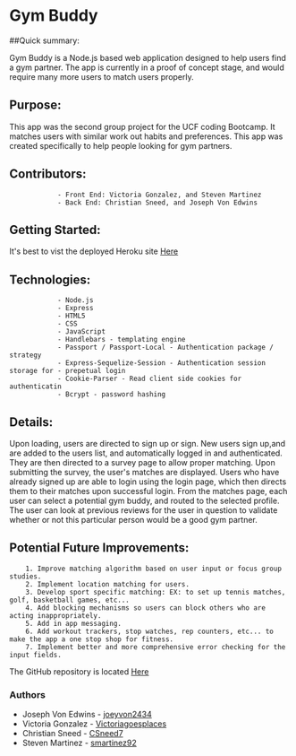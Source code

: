 # Gym Buddy

##Quick summary: 

Gym Buddy is a Node.js based web application designed to help users find a gym partner. The app is currently in a proof of concept stage, and would require many more users to match users properly.

## Purpose: 

This app was the second group project for the UCF coding Bootcamp. It matches users with similar work out habits and preferences. This app was created specifically to help people looking for gym partners.

## Contributors:   
                - Front End: Victoria Gonzalez, and Steven Martinez
                - Back End: Christian Sneed, and Joseph Von Edwins

## Getting Started: 

It's best to vist the deployed Heroku site [Here](https://pacific-headland-82730.herokuapp.com/)

## Technologies:   
                - Node.js
                - Express
                - HTML5
                - CSS
                - JavaScript
                - Handlebars - templating engine
                - Passport / Passport-Local - Authentication package / strategy
                - Express-Sequelize-Session - Authentication session storage for - prepetual login
                - Cookie-Parser - Read client side cookies for authenticatin
                - Bcrypt - password hashing

## Details: 

Upon loading, users are directed to sign up or sign. New users sign up,and are added to the users list, and automatically logged in and authenticated. They are then directed to a survey page to allow proper matching. Upon submitting the survey, the user's matches are displayed. Users who have already signed up are able to login using the login page, which then directs them to their matches upon successful login. From the matches page, each user can select a potential gym buddy, and routed to the selected profile. The user can look at previous reviews for the user in question to validate whether or not this particular person would be a good gym partner.

## Potential Future Improvements: 
        1. Improve matching algorithm based on user input or focus group studies.
        2. Implement location matching for users.
        3. Develop sport specific matching: EX: to set up tennis matches, golf, basketball games, etc...
        4. Add blocking mechanisms so users can block others who are acting inappropriately.
        5. Add in app messaging.
        6. Add workout trackers, stop watches, rep counters, etc... to make the app a one stop shop for fitness.
        7. Implement better and more comprehensive error checking for the input fields.

The GitHub repository is located [Here](https://github.com/victoriagoesplaces/projectTwo) 

### Authors
* Joseph Von Edwins - [joeyvon2434](https://github.com/joeyvon2434)
* Victoria Gonzalez - [Victoriagoesplaces](https://github.com/victoriagoesplaces)
* Christian Sneed - [CSneed7](https://github.com/CSneed7)
* Steven Martinez - [smartinez92](hhttps://github.com/smartinez92)